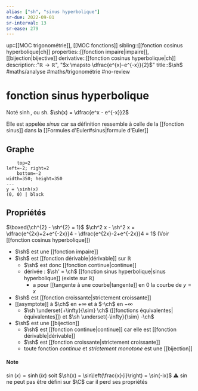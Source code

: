 ```yaml
---
alias: ["sh", "sinus hyperbolique"]
sr-due: 2022-09-01
sr-interval: 13
sr-ease: 279
---
```

up::[[MOC trigonométrie]], [[MOC fonctions]]
sibling::[[fonction cosinus hyperbolique|ch]]
properties::[[fonction impaire|impaire]], [[bijection|bijective]]
derivative::[[fonction cosinus hyperbolique|ch]]
description::"$\mathbb{R} \to \mathbb{R}$", "$x \mapsto \dfrac{e^{x}-e^{-x}}{2}$"
title::$\sh$
#maths/analyse #maths/trigonométrie #no-review 
# fonction sinus hyperbolique
Noté $\sinh$, ou $\text{sh}$.
$\sh(x) = \dfrac{e^x - e^{-x}}2$

Elle est appelée _sinus_ car sa définition ressemble à celle de la [[fonction sinus]] dans la [[Formules d'Euler#sinus|formule d'Euler]]

## Graphe
```desmos-graph
    top=2
left=-2; right=2
    bottom=-2
width=350; height=350
---
y = \sinh(x)
(0, 0) | black
```

## Propriétés

$\boxed{\ch^{2} - \sh^{2} = 1}$
$\ch^2 x - \sh^2 x = \dfrac{e^{2x}+2+e^{-2x}}4 - \dfrac{e^{2x}-2+e^{-2x}}4 = 1$
(Voir [[fonction cosinus hyperbolique]])

 - $\sh$ est une [[fonction impaire]]
 - $\sh$ est [[fonction dérivable|dérivable]] sur $\mathbb{R}$
     - $\sh$ est donc [[fonction continue|continue]]
     - dérivée : $\sh' = \ch$ [[fonction sinus hyperbolique|sinus hyperbolique]] (existe sur $\mathbb{R}$)
         - a pour [[tangente à une courbe|tangente]] en $0$ la courbe de $y = x$
 - $\sh$ est [[fonction croissante|strictement croissante]]
 - [[asymptote]] à $\ch$ en $+\infty$ et à $-\ch$ en $-\infty$
     - $\sh \underset{+\infty}{\sim} \ch$ ([[fonctions équivalentes|équivalentes]]) et $\sh \underset{-\infty}{\sim} -\ch$
 - $\sh$ est une [[bijection]]
     - $\sh$ est [[fonction continue|continue]] car elle est [[fonction dérivable|dérivable]]
     - $\sh$ est [[fonction croissante|strictement croissante]]
     - toute fonction _continue_ et _strictement monotone_ est une [[bijection]]



#### Note
$\sin(x) = \sinh(ix)$ soit $\sh(x) = \sin\left(\frac{x}{i}\right) = \sin(-ix)$
⚠️ $\sin$ ne peut pas être défini sur $\C$ car il perd ses propriétés
